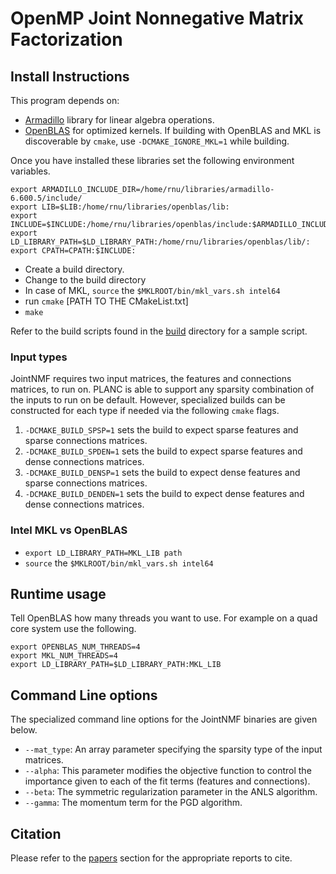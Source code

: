 # OpenMP Joint Nonnegative Matrix Factorization 

## Install Instructions


This program depends on:

- [Armadillo](https://arma.sourceforge.net) library for linear algebra operations.
- [OpenBLAS](https://github.com/xianyi/OpenBLAS) for optimized kernels. If building with OpenBLAS and MKL is discoverable by `cmake`, use `-DCMAKE_IGNORE_MKL=1` while building. 

Once you have installed these libraries set the following environment variables.

````
export ARMADILLO_INCLUDE_DIR=/home/rnu/libraries/armadillo-6.600.5/include/
export LIB=$LIB:/home/rnu/libraries/openblas/lib:
export INCLUDE=$INCLUDE:/home/rnu/libraries/openblas/include:$ARMADILLO_INCLUDE_DIR:
export LD_LIBRARY_PATH=$LD_LIBRARY_PATH:/home/rnu/libraries/openblas/lib/:
export CPATH=CPATH:$INCLUDE:
````

* Create a build directory. 
* Change to the build directory 
* In case of MKL, `source` the ````$MKLROOT/bin/mkl_vars.sh intel64````
* run `cmake` [PATH TO THE CMakeList.txt]
* `make`

Refer to the build scripts found in the [build](build/README.md) directory for a sample script.

### Input types
JointNMF requires two input matrices, the features and connections matrices, to run on.
PLANC is able to support any sparsity combination of the inputs to run on be default.
However, specialized builds can be constructed for each type if needed via the following `cmake` flags.
1. `-DCMAKE_BUILD_SPSP=1` sets the build to expect sparse features and sparse connections matrices.
2. `-DCMAKE_BUILD_SPDEN=1` sets the build to expect sparse features and dense connections matrices.
3. `-DCMAKE_BUILD_DENSP=1` sets the build to expect dense features and sparse connections matrices.
4. `-DCMAKE_BUILD_DENDEN=1` sets the build to expect dense features and dense connections matrices.

### Intel MKL vs OpenBLAS

- ````export LD_LIBRARY_PATH=MKL_LIB path````
- `source` the ````$MKLROOT/bin/mkl_vars.sh intel64````

## Runtime usage

Tell OpenBLAS how many threads you want to use. For example on a quad core system use the following.

```
export OPENBLAS_NUM_THREADS=4
export MKL_NUM_THREADS=4
export LD_LIBRARY_PATH=$LD_LIBRARY_PATH:MKL_LIB
```

## Command Line options
The specialized command line options for the JointNMF binaries are given below.
* `--mat_type`: An array parameter specifying the sparsity type of the input matrices.
* `--alpha`: This parameter modifies the objective function to control the importance given to each of the fit terms (features and connections).
* `--beta`: The symmetric regularization parameter in the ANLS algorithm.
* `--gamma`: The momentum term for the PGD algorithm. 

## Citation

Please refer to the [papers](papers.md) section for the appropriate reports to cite.

